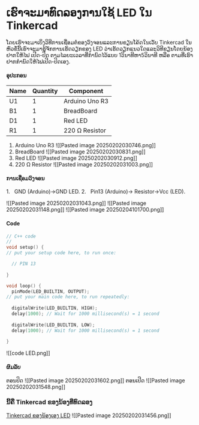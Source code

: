 # ເຮົາຈະມາທົດລອງການໃຊ້ LED ໃນ Tinkercad
ໂດຍເຮົາຈະມາເບິ່ງວິທີການເຊື່ອມຕໍ່ຂອງວົງຈອນແລະການຂຽນໂຄ້ດໃນເວັບ Tinkercad
ໃນຫົວຂໍ້ນີ້ເຮົາຈະມາຮູ້ຈັກການເຮັດວຽກຂອງ LED ວ່າເຮັດວຽກແນວໃດແລະວິທີຂຽນໂດຍນ້ອງຢາກໃຫ້ໄຟ ເປີດ-ປິດ ຕາມໄລຍະເວລາທີ່ກຳນົດໄວ້ແບບ 1ວິນາທີຫາ5ວິນາທີ ຫລືອ ຕາມທີ່ເຮົາຢາກກຳນົດໃຫ້ໄຟເປີດ-ປິດເອງ.
#### ອຸປະກອນ

| Name | Quantity | Component      |
| ---- | -------- | -------------- |
| U1   | 1        | Arduino Uno R3 |
| B1   | 1        | BreadBoard     |
| D1   | 1        | Red LED        |
| R1   | 1        | 220 Ω Resistor |

1. Arduino Uno R3
![[Pasted image 20250202030746.png]]
2. BreadBoard
![[Pasted image 20250202030831.png]]
3. Red LED
![[Pasted image 20250202030912.png]]
4. 220 Ω Resistor
![[Pasted image 20250202031003.png]]
#### ການເຊື່ອມວົງຈອນ

1.   GND (Arduino)->GND LED.
2.   Pin13 (Arduino)-> Resistor->Vcc (LED).

![[Pasted image 20250202031043.png]]
![[Pasted image 20250202031148.png]]
![[Pasted image 20250204101700.png]]
#### Code
```c++
// C++ code
//
void setup() {
// put your setup code here, to run once:

  // PIN 13
  
}

void loop() {
  pinMode(LED_BUILTIN, OUTPUT);
// put your main code here, to run repeatedly:
	
  digitalWrite(LED_BUILTIN, HIGH);
  delay(1000); // Wait for 1000 millisecond(s) = 1 second
  
  digitalWrite(LED_BUILTIN, LOW);
  delay(1000); // Wait for 1000 millisecond(s) = 1 second
  
}
```
![[code LED.png]]
#### ຜົມລັບ
ຕອນປິດ
![[Pasted image 20250202031602.png]]
ຕອນເປີດ
![[Pasted image 20250202031548.png]]
### ນີ້ຄື Tinkercad ຂອງນ້ອງທີ່ທົດລອງ
[Tinkercad ຂອງນ້ອງເອງ LED](https://www.tinkercad.com/things/fQD0fdkZMyo-exercise-experiment-blink-no34-phetnakhone-3com1?sharecode=4_Y1u8Qc613U2bqqvJqM6f-abaHf_A3WHc2pWgdi2Nk)
![[Pasted image 20250202031456.png]]